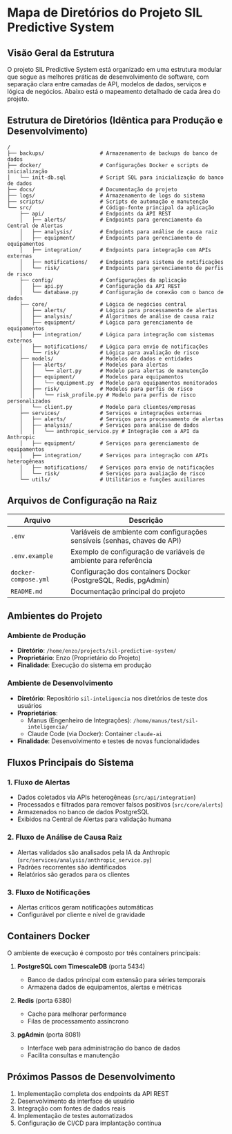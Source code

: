 # Mapa de Diretórios do Projeto SIL Predictive System

## Visão Geral da Estrutura

O projeto SIL Predictive System está organizado em uma estrutura modular que segue as melhores práticas de desenvolvimento de software, com separação clara entre camadas de API, modelos de dados, serviços e lógica de negócios. Abaixo está o mapeamento detalhado de cada área do projeto.

## Estrutura de Diretórios (Idêntica para Produção e Desenvolvimento)

```
/
├── backups/                  # Armazenamento de backups do banco de dados
├── docker/                   # Configurações Docker e scripts de inicialização
│   └── init-db.sql           # Script SQL para inicialização do banco de dados
├── docs/                     # Documentação do projeto
├── logs/                     # Armazenamento de logs do sistema
├── scripts/                  # Scripts de automação e manutenção
└── src/                      # Código-fonte principal da aplicação
    ├── api/                  # Endpoints da API REST
    │   ├── alerts/           # Endpoints para gerenciamento da Central de Alertas
    │   ├── analysis/         # Endpoints para análise de causa raiz
    │   ├── equipment/        # Endpoints para gerenciamento de equipamentos
    │   ├── integration/      # Endpoints para integração com APIs externas
    │   ├── notifications/    # Endpoints para sistema de notificações
    │   └── risk/             # Endpoints para gerenciamento de perfis de risco
    ├── config/               # Configurações da aplicação
    │   ├── api.py            # Configuração da API REST
    │   └── database.py       # Configuração de conexão com o banco de dados
    ├── core/                 # Lógica de negócios central
    │   ├── alerts/           # Lógica para processamento de alertas
    │   ├── analysis/         # Algoritmos de análise de causa raiz
    │   ├── equipment/        # Lógica para gerenciamento de equipamentos
    │   ├── integration/      # Lógica para integração com sistemas externos
    │   ├── notifications/    # Lógica para envio de notificações
    │   └── risk/             # Lógica para avaliação de risco
    ├── models/               # Modelos de dados e entidades
    │   ├── alerts/           # Modelos para alertas
    │   │   └── alert.py      # Modelo para alertas de manutenção
    │   ├── equipment/        # Modelos para equipamentos
    │   │   └── equipment.py  # Modelo para equipamentos monitorados
    │   ├── risk/             # Modelos para perfis de risco
    │   │   └── risk_profile.py # Modelo para perfis de risco personalizados
    │   └── client.py         # Modelo para clientes/empresas
    ├── services/             # Serviços e integrações externas
    │   ├── alerts/           # Serviços para processamento de alertas
    │   ├── analysis/         # Serviços para análise de dados
    │   │   └── anthropic_service.py # Integração com a API da Anthropic
    │   ├── equipment/        # Serviços para gerenciamento de equipamentos
    │   ├── integration/      # Serviços para integração com APIs heterogêneas
    │   ├── notifications/    # Serviços para envio de notificações
    │   └── risk/             # Serviços para avaliação de risco
    └── utils/                # Utilitários e funções auxiliares
```

## Arquivos de Configuração na Raiz

| Arquivo | Descrição |
|---------|-----------|
| `.env` | Variáveis de ambiente com configurações sensíveis (senhas, chaves de API) |
| `.env.example` | Exemplo de configuração de variáveis de ambiente para referência |
| `docker-compose.yml` | Configuração dos containers Docker (PostgreSQL, Redis, pgAdmin) |
| `README.md` | Documentação principal do projeto |

## Ambientes do Projeto

### Ambiente de Produção
- **Diretório**: `/home/enzo/projects/sil-predictive-system/`
- **Proprietário**: Enzo (Proprietário do Projeto)
- **Finalidade**: Execução do sistema em produção

### Ambiente de Desenvolvimento
- **Diretório**: Repositório `sil-inteligencia` nos diretórios de teste dos usuários
- **Proprietários**: 
  - Manus (Engenheiro de Integrações): `/home/manus/test/sil-inteligencia/`
  - Claude Code (via Docker): Container `claude-ai`
- **Finalidade**: Desenvolvimento e testes de novas funcionalidades

## Fluxos Principais do Sistema

### 1. Fluxo de Alertas
- Dados coletados via APIs heterogêneas (`src/api/integration`)
- Processados e filtrados para remover falsos positivos (`src/core/alerts`)
- Armazenados no banco de dados PostgreSQL
- Exibidos na Central de Alertas para validação humana

### 2. Fluxo de Análise de Causa Raiz
- Alertas validados são analisados pela IA da Anthropic (`src/services/analysis/anthropic_service.py`)
- Padrões recorrentes são identificados
- Relatórios são gerados para os clientes

### 3. Fluxo de Notificações
- Alertas críticos geram notificações automáticas
- Configurável por cliente e nível de gravidade

## Containers Docker

O ambiente de execução é composto por três containers principais:

1. **PostgreSQL com TimescaleDB** (porta 5434)
   - Banco de dados principal com extensão para séries temporais
   - Armazena dados de equipamentos, alertas e métricas

2. **Redis** (porta 6380)
   - Cache para melhorar performance
   - Filas de processamento assíncrono

3. **pgAdmin** (porta 8081)
   - Interface web para administração do banco de dados
   - Facilita consultas e manutenção

## Próximos Passos de Desenvolvimento

1. Implementação completa dos endpoints da API REST
2. Desenvolvimento da interface de usuário
3. Integração com fontes de dados reais
4. Implementação de testes automatizados
5. Configuração de CI/CD para implantação contínua
